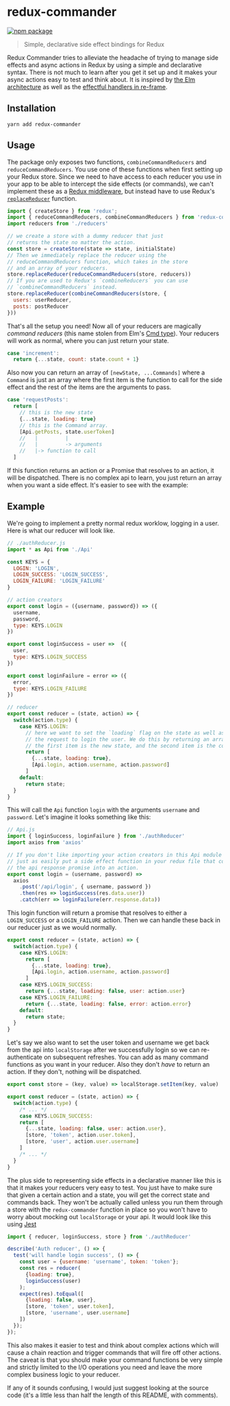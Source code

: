 # redux-commander

[![npm package][npm-badge]][npm]

> Simple, declarative side effect bindings for Redux

Redux Commander tries to alleviate the headache of trying to manage side effects
and async actions in Redux by using a simple and declarative syntax. There is
not much to learn after you get it set up and it makes your async actions easy
to test and think about. It is inspired by [the Elm architecture][elm] as well
as the [effectful handlers in re-frame][re-frame].

## Installation

```
yarn add redux-commander
```

## Usage

The package only exposes two functions, `combineCommandReducers` and
`reduceCommandReducers`. You use one of these functions when first setting up
your Redux store. Since we need to have access to each reducer you use in your
app to be able to intercept the side effects (or commands), we can't implement
these as a [Redux middleware][middleware], but instead have to use Redux's
[`replaceReducer`][replaceReducer] function.

```js
import { createStore } from 'redux';
import { reduceCommandReducers, combineCommandReducers } from 'redux-commander'
import reducers from './reducers'

// we create a store with a dummy reducer that just
// returns the state no matter the action.
const store = createStore(state => state, initialState)
// Then we immediately replace the reducer using the
// reduceCommandReducers function, which takes in the store
// and an array of your reducers.
store.replaceReducer(reduceCommandReducers(store, reducers))
// If you are used to Redux's `combineReducers` you can use
// `combineCommandReducers` instead.
store.replaceReducer(combineCommandReducers(store, {
  users: userReducer,
  posts: postReducer
}))
```

That's all the setup you need! Now all of your reducers are magically *command
reducers* (this name stolen from Elm's [Cmd type][Cmd]). Your reducers will work
as normal, where you can just return your state.

```js
case 'increment':
  return {...state, count: state.count + 1}
```

Also now you can return an array of `[newState, ...Commands]` where a `Command`
is just an array where the first item is the function to call for the side
effect and the rest of the items are the arguments to pass.

```js
case 'requestPosts':
  return [
    // this is the new state
    {...state, loading: true}
    // this is the Command array.
    [Api.getPosts, state.userToken]
    //   |         |
    //   |         -> arguments
    //   |-> function to call
  ]
```

If this function returns an action or a Promise that resolves to an action, it
will be dispatched. There is no complex api to learn, you just return an array
when you want a side effect.  It's easier to see with the example:

## Example

We're going to implement a pretty normal redux worklow, logging in a user.
Here is what our reducer will look like.

```js
// ./authReducer.js
import * as Api from './Api'

const KEYS = {
  LOGIN: 'LOGIN',
  LOGIN_SUCCESS: 'LOGIN_SUCCESS',
  LOGIN_FAILURE: 'LOGIN_FAILURE'
}

// action creators
export const login = ({username, password}) => ({
  username,
  password,
  type: KEYS.LOGIN
})

export const loginSuccess = user =>  ({
  user,
  type: KEYS.LOGIN_SUCCESS
})

export const loginFailure = error => ({
  error,
  type: KEYS.LOGIN_FAILURE
})

// reducer
export const reducer = (state, action) => {
  switch(action.type) {
    case KEYS.LOGIN:
      // here we want to set the `loading` flag on the state as well as send off
      // the request to login the user. We do this by returning an array where
      // the first item is the new state, and the second item is the command.
      return [
        {...state, loading: true},
        [Api.login, action.username, action.password]
      ]
    default:
      return state;
  }
}
```

This will call the `Api` function `login` with the arguments `username` and
`password`. Let's imagine it looks something like this:

```js
// Api.js
import { loginSuccess, loginFailure } from './authReducer'
import axios from 'axios'

// If you don't like importing your action creators in this Api module you could
// just as easily put a side effect function in your redux file that converts
// the api response promise into an action.
export const login = (username, password) =>
  axios
    .post('/api/login', { username, password })
    .then(res => loginSuccess(res.data.user))
    .catch(err => loginFailure(err.response.data))
```

This login function will return a promise that resolves to either a
`LOGIN_SUCCESS` or a `LOGIN_FAILURE` action. Then we can handle these back in
our reducer just as we would normally.

```js
export const reducer = (state, action) => {
  switch(action.type) {
    case KEYS.LOGIN:
      return [
        {...state, loading: true},
        [Api.login, action.username, action.password]
      ]
    case KEYS.LOGIN_SUCCESS:
      return {...state, loading: false, user: action.user}
    case KEYS.LOGIN_FAILURE:
      return {...state, loading: false, error: action.error}
    default:
      return state;
  }
}
```

Let's say we also want to set the user token and username we get back from the
api into `localStorage` after we successfully login so we can re-authenticate on
subsequent refreshes. You can add as many command functions as you want in your
reducer. Also they don't *have* to return an action. If they don't, nothing will
be dispatched.

```js
export const store = (key, value) => localStorage.setItem(key, value)

export const reducer = (state, action) => {
  switch(action.type) {
    /* ... */
    case KEYS.LOGIN_SUCCESS:
    return [
      {...state, loading: false, user: action.user},
      [store, 'token', action.user.token],
      [store, 'user', action.user.username]
    ]
    /* ... */
  }
}
```

The plus side to representing side effects in a declarative manner like this is
that it makes your reducers very easy to test. You just have to make sure that
given a certain action and a state, you will get the correct state and commands
back. They won't be actually called unless you run them through a store with the
`redux-commander` function in place so you won't have to worry about mocking out
`localStorage` or your api. It would look like this using [Jest][jest]

```js
import { reducer, loginSuccess, store } from './authReducer'

describe('Auth reducer', () => {
  test('will handle login success', () => {
    const user = {username: 'username', token: 'token'};
    const res = reducer(
      {loading: true},
      loginSuccess(user)
    );
    expect(res).toEqual([
      {loading: false, user},
      [store, 'token', user.token],
      [store, 'username', user.username]
    ])
  });
});
```

This also makes it easier to test and think about complex actions which will
cause a chain reaction and trigger commands that will fire off other actions.
The caveat is that you should make your command functions be very simple and
strictly limited to the I/O operations you need and leave the more complex
business logic to your reducer.

If any of it sounds confusing, I would just suggest looking at the source code
(it's a little less than half the length of this README, with comments).

[npm-badge]: https://img.shields.io/npm/v/redux-commander.png?style=flat-square
[npm]: https://www.npmjs.org/package/redux-commander
[elm]: https://guide.elm-lang.org/architecture/
[re-frame]: https://github.com/Day8/re-frame/blob/master/docs/EffectfulHandlers.md
[middleware]: https://redux.js.org/advanced/middleware
[replaceReducer]: https://redux.js.org/api-reference/store#replaceReducer
[Cmd]: https://www.elm-tutorial.org/en/03-subs-cmds/02-commands.html
[Jest]: https://facebook.github.io/jest/
